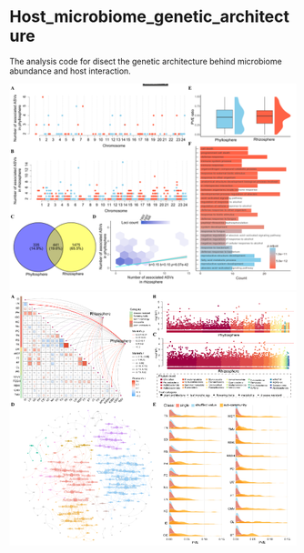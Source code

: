 # Host_microbiome_genetic_architecture
 The analysis code for disect the genetic architecture behind microbiome abundance and host interaction.

![Alt text](image.png)
![Alt text](image-1.png)